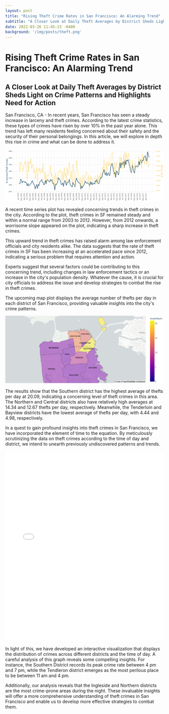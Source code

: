 ```yaml
---
layout: post
title: "Rising Theft Crime Rates in San Francisco: An Alarming Trend"
subtitle: "A Closer Look at Daily Theft Averages by District Sheds Light on Crime Patterns and Highlights Need for Action"
date: 2022-03-26 11:45:13 -0400
background: '/img/posts/theft.png'
---
```


# Rising Theft Crime Rates in San Francisco: An Alarming Trend
## A Closer Look at Daily Theft Averages by District Sheds Light on Crime Patterns and Highlights Need for Action
San Francisco, CA - In recent years, San Francisco has seen a steady increase in larceny and theft crimes. According to the latest crime statistics, these types of crimes have risen by over 10% in the past year alone. This trend has left many residents feeling concerned about their safety and the security of their personal belongings. In this article, we will explore in depth this rise in crime and what can be done to address it.

![img1](/img/posts/trend.png) 

A recent time series plot has revealed concerning trends in theft crimes in the city. According to the plot, theft crimes in SF remained steady and within a normal range from 2003 to 2012. However, from 2012 onwards, a worrisome slope appeared on the plot, indicating a sharp increase in theft crimes.

This upward trend in theft crimes has raised alarm among law enforcement officials and city residents alike. The data suggests that the rate of theft crimes in SF has been increasing at an accelerated pace since 2012, indicating a serious problem that requires attention and action.

Experts suggest that several factors could be contributing to this concerning trend, including changes in law enforcement tactics or an increase in the city's population density. Whatever the cause, it is crucial for city officials to address the issue and develop strategies to combat the rise in theft crimes.

The upcoming map plot displays the average number of thefts per day in each district of San Francisco, providing valuable insights into the city's crime patterns.

![img2](/img/posts/map.png) 

The results show that the Southern district has the highest average of thefts per day at 20.09, indicating a concerning level of theft crimes in this area. The Northern and Central districts also have relatively high averages at 14.34 and 12.67 thefts per day, respectively. Meanwhile, the Tenderloin and Bayview districts have the lowest average of thefts per day, with 4.44 and 4.98, respectively.

In a quest to gain profound insights into theft crimes in San Francisco, we have incorporated the element of time to the equation. By meticulously scrutinizing the data on theft crimes according to the time of day and district, we intend to unearth previously undiscovered patterns and trends.

<embed 
       type="text/html" 
       src="/assets/crimes.html"
       width="100%"
        height="600">


In light of this, we have developed an interactive visualization that displays the distribution of crimes across different districts and the time of day. A careful analysis of this graph reveals some compelling insights. For instance, the Southern District records its peak crime rate between 4 pm and 7 pm, while the Tendleron district emerges as the most perilous place to be between 11 am and 4 pm.

Additionally, our analysis reveals that the Ingleside and Northern districts are the most crime-prone areas during the night. These invaluable insights will offer a more comprehensive understanding of theft crimes in San Francisco and enable us to develop more effective strategies to combat them.